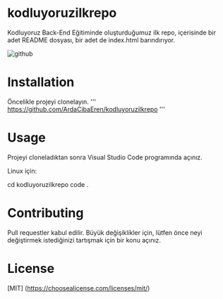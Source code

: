 # kodluyoruzilkrepo
Kodluyoruz Back-End Eğitiminde oluşturduğumuz ilk repo, içerisinde bir adet README dosyası, bir adet de index.html barındırıyor.

![github](https://user-images.githubusercontent.com/109301260/179967917-82cdbd78-074f-4a9b-b62f-259258b636df.png)
# Installation
Öncelikle projeyi clonelayın. 
'''
https://github.com/ArdaCibaEren/kodluyoruzilkrepo
'''

# Usage
Projeyi cloneladıktan sonra Visual Studio Code programında açınız.

Linux için:

cd kodluyoruzilkrepo
code .
# Contributing
Pull requestler kabul edilir. Büyük değişiklikler için, lütfen önce neyi değiştirmek istediğinizi tartışmak için bir konu açınız.

# License
[MIT] (https://choosealicense.com/licenses/mit/)